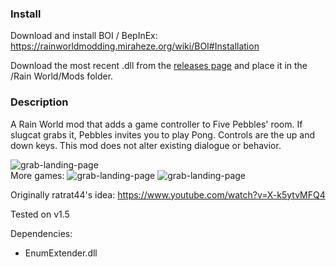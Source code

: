 ### Install
Download and install BOI / BepInEx: https://rainworldmodding.miraheze.org/wiki/BOI#Installation

Download the most recent .dll from the [releases page](https://github.com/woutkolkman/fivepebblespong/releases) and place it in the /Rain World/Mods folder.


### Description
A Rain World mod that adds a game controller to Five Pebbles' room. If slugcat grabs it, Pebbles invites you to play Pong. Controls are the up and down keys. This mod does not alter existing dialogue or behavior.

![grab-landing-page](https://github.com/woutkolkman/fivepebblespong/blob/master/gifs/fivepebblespong.gif)  
More games: 
![grab-landing-page](https://github.com/woutkolkman/fivepebblespong/blob/master/gifs/fivepebblesbreakout.gif)
![grab-landing-page](https://github.com/woutkolkman/fivepebblespong/blob/master/gifs/fivepebblesgrabdot.gif)

Originally ratrat44's idea: https://www.youtube.com/watch?v=X-k5ytvMFQ4

Tested on v1.5

Dependencies:
- EnumExtender.dll
